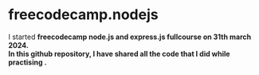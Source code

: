# freecodecamp.nodejs
I started <b>freecodecamp node.js and express.js fullcourse <b> on 31th march 2024.<br>
In this github repository, I have shared all the code that I did while practising .
